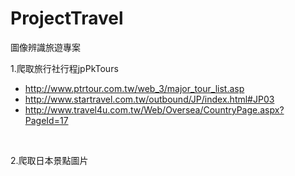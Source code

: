 # ProjectTravel
圖像辨識旅遊專案

1.爬取旅行社行程jpPkTours
- http://www.ptrtour.com.tw/web_3/major_tour_list.asp
- http://www.startravel.com.tw/outbound/JP/index.html#JP03
- http://www.travel4u.com.tw/Web/Oversea/CountryPage.aspx?PageId=17
</br>

2.爬取日本景點圖片
